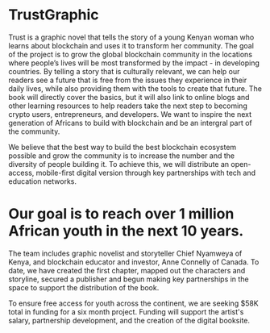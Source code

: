 # TrustGraphic
Trust is a graphic novel that tells the story of a young Kenyan woman who learns about blockchain and uses it to transform her community. 
The goal of the project is to grow the global  blockchain community in the locations where people’s lives will be most transformed by the impact - in developing countries. By telling a story that is culturally relevant, we can help our readers see a future that is free from the issues they experience in their daily lives, while also providing them with the tools to create that future. The book will directly cover the basics, but it will also link to online blogs and other learning resources to help readers take the next step to becoming crypto users, entrepreneurs, and developers. We want to inspire the next generation of Africans to build with blockchain and be an intergral part of the community. 

We believe that the best way to build the best blockchain ecosystem possible and grow the community is to increase the number and the diversity of people building it. To achieve this, we will distribute an open-access, mobile-first digital version through key partnerships with tech and education networks. 

# Our goal is to reach over 1 million African youth in the next 10 years.

The team includes graphic novelist and storyteller Chief Nyamweya of Kenya, and blockchain educator and investor, Anne Connelly of Canada. To date, we have created the first chapter, mapped out the characters and storyline, secured a publisher and begun making key partnerships in the space to support the distribution of the book. 

To ensure free access for youth across the continent, we are seeking $58K total in funding for a six month project. Funding will support the artist's salary, partnership development, and the creation of the digital booksite.
